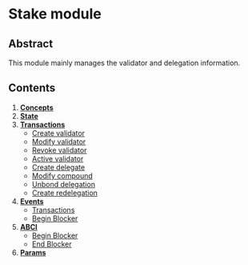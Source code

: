 # Stake module

## Abstract

This module mainly manages the validator and delegation information.

## Contents

1. **[Concepts](1_concepts.md)**
2. **[State](2_state.md)**
3. **[Transactions](3_txs.md)**
    - [Create validator](3_txs.md#txcreatevalidator)
    - [Modify validator](3_txs.md#txmodifyvalidator)
    - [Revoke validator](3_txs.md#txrevokevalidator)
    - [Active validator](3_txs.md#txactivevalidator)
    - [Create delegate](3_txs.md#txcreatedelegate)
    - [Modify compound](3_txs.md#txmodifycompound)
    - [Unbond delegation](3_txs.md#txunbonddelegation)
    - [Create redelegation](3_txs.md#txcreateredelegation)
4. **[Events](4_events.md)**
    - [Transactions](4_events.md#transactions)
    - [Begin Blocker](4_events.md#beginblocker)
5. **[ABCI](5_abci.md)**
    - [Begin Blocker](5_abci.md#beginblocker)
    - [End Blocker](5_abci.md#endblocker)
6. **[Params](6_params.md)**
